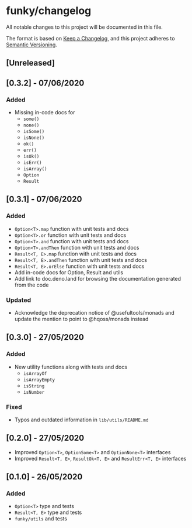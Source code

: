 # funky/changelog

All notable changes to this project will be documented in this file.

The format is based on [Keep a Changelog](https://keepachangelog.com/en/1.0.0/),
and this project adheres to [Semantic Versioning](https://semver.org/spec/v2.0.0.html).

## [Unreleased]

## [0.3.2] - 07/06/2020

### Added

- Missing in-code docs for
  - `some()`
  - `none()`
  - `isSome()`
  - `isNone()`
  - `ok()`
  - `err()`
  - `isOk()`
  - `isErr()`
  - `isArray()`
  - `Option`
  - `Result`

## [0.3.1] - 07/06/2020

### Added

- `Option<T>.map` function with unit tests and docs
- `Option<T>.or` function with unit tests and docs
- `Option<T>.and` function with unit tests and docs
- `Option<T>.andThen` function with unit tests and docs
- `Result<T, E>.map` function with unit tests and docs
- `Result<T, E>.andThen` function with unit tests and docs
- `Result<T, E>.orElse` function with unit tests and docs
- Add in-code docs for Option, Result and utils
- Add link to doc.deno.land for browsing the documentation generated from the code

### Updated

- Acknowledge the deprecation notice of @usefultools/monads and update the
mention to point to @hqoss/monads instead

## [0.3.0] - 27/05/2020

### Added

- New utility functions along with tests and docs
  - `isArrayOf`
  - `isArrayEmpty`
  - `isString`
  - `isNumber`
  
### Fixed

- Typos and outdated information in `lib/utils/README.md`

## [0.2.0] - 27/05/2020

- Improved `Option<T>`, `OptionSome<T>` and `OptionNone<T>` interfaces
- Improved `Result<T, E>`, `ResultOk<T, E>` and `ResultErr<T, E>` interfaces

## [0.1.0] - 26/05/2020

### Added

- `Option<T>` type and tests
- `Result<T, E>` type and tests
- `funky/utils` and tests
